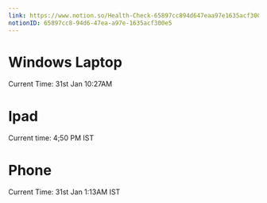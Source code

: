 ```yaml
---
link: https://www.notion.so/Health-Check-65897cc894d647eaa97e1635acf300e5
notionID: 65897cc8-94d6-47ea-a97e-1635acf300e5
---
```


# Windows Laptop
Current Time: 31st Jan 10:27AM


# Ipad 

Current time: 4;50 PM IST

# Phone
Current Time: 31st Jan 1:13AM IST